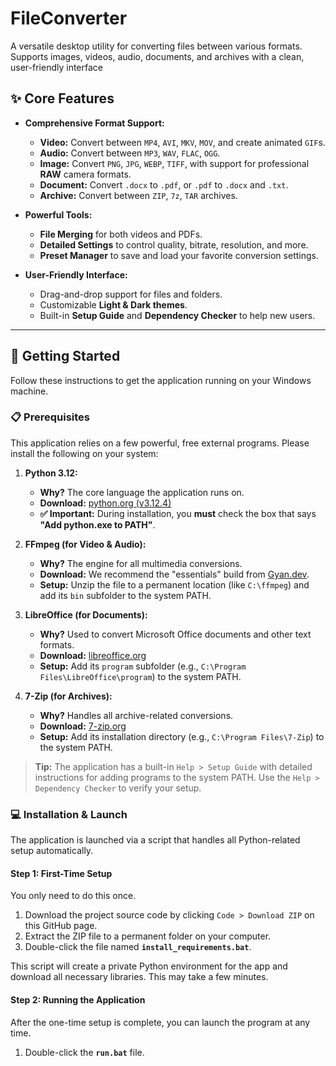 # FileConverter
A versatile desktop utility for converting files between various formats. Supports images, videos, audio, documents, and archives with a clean, user-friendly interface
## ✨ Core Features

-   **Comprehensive Format Support:**
    -   **Video:** Convert between `MP4`, `AVI`, `MKV`, `MOV`, and create animated `GIF`s.
    -   **Audio:** Convert between `MP3`, `WAV`, `FLAC`, `OGG`.
    -   **Image:** Convert `PNG`, `JPG`, `WEBP`, `TIFF`, with support for professional **RAW** camera formats.
    -   **Document:** Convert `.docx` to `.pdf`, or `.pdf` to `.docx` and `.txt`.
    -   **Archive:** Convert between `ZIP`, `7z`, `TAR` archives.

-   **Powerful Tools:**
    -   **File Merging** for both videos and PDFs.
    -   **Detailed Settings** to control quality, bitrate, resolution, and more.
    -   **Preset Manager** to save and load your favorite conversion settings.

-   **User-Friendly Interface:**
    -   Drag-and-drop support for files and folders.
    -   Customizable **Light & Dark themes**.
    -   Built-in **Setup Guide** and **Dependency Checker** to help new users.

---

## 🚀 Getting Started

Follow these instructions to get the application running on your Windows machine.

### 📋 Prerequisites

This application relies on a few powerful, free external programs. Please install the following on your system:

1.  **Python 3.12:**
    -   **Why?** The core language the application runs on.
    -   **Download:** [python.org (v3.12.4)](https://www.python.org/downloads/release/python-3124/)
    -   **✅ Important:** During installation, you **must** check the box that says **"Add python.exe to PATH"**.

2.  **FFmpeg (for Video & Audio):**
    -   **Why?** The engine for all multimedia conversions.
    -   **Download:** We recommend the "essentials" build from [Gyan.dev](https://www.gyan.dev/ffmpeg/builds/).
    -   **Setup:** Unzip the file to a permanent location (like `C:\ffmpeg`) and add its `bin` subfolder to the system PATH.

3.  **LibreOffice (for Documents):**
    -   **Why?** Used to convert Microsoft Office documents and other text formats.
    -   **Download:** [libreoffice.org](httpss://www.libreoffice.org/download/download-libreoffice/)
    -   **Setup:** Add its `program` subfolder (e.g., `C:\Program Files\LibreOffice\program`) to the system PATH.

4.  **7-Zip (for Archives):**
    -   **Why?** Handles all archive-related conversions.
    -   **Download:** [7-zip.org](https://www.7-zip.org/)
    -   **Setup:** Add its installation directory (e.g., `C:\Program Files\7-Zip`) to the system PATH.

> **Tip:** The application has a built-in `Help > Setup Guide` with detailed instructions for adding programs to the system PATH. Use the `Help > Dependency Checker` to verify your setup.

### 💻 Installation & Launch

The application is launched via a script that handles all Python-related setup automatically.

#### Step 1: First-Time Setup
You only need to do this once.

1.  Download the project source code by clicking `Code > Download ZIP` on this GitHub page.
2.  Extract the ZIP file to a permanent folder on your computer.
3.  Double-click the file named **`install_requirements.bat`**.

This script will create a private Python environment for the app and download all necessary libraries. This may take a few minutes.

#### Step 2: Running the Application
After the one-time setup is complete, you can launch the program at any time.

1.  Double-click the **`run.bat`** file.
